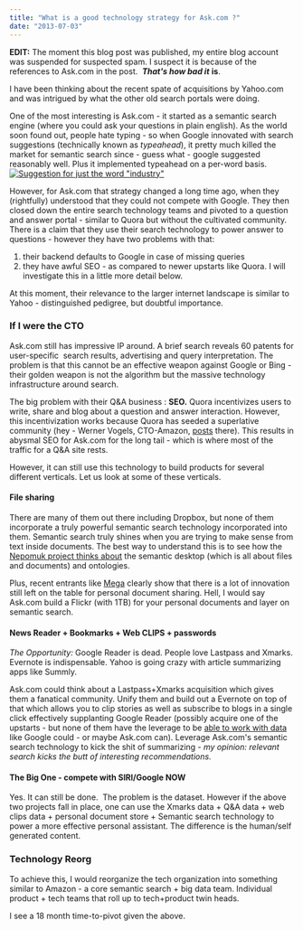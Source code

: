 ```yaml
---
title: "What is a good technology strategy for Ask.com ?"
date: "2013-07-03"
---
```


**EDIT:** The moment this blog post was published, my entire blog account was suspended for suspected spam. I suspect it is because of the references to Ask.com in the post.  _**That's how bad it**_ **is**.

I have been thinking about the recent spate of acquisitions by Yahoo.com and was intrigued by what the other old search portals were doing.

One of the most interesting is Ask.com - it started as a semantic search engine (where you could ask your questions in plain english). As the world soon found out, people hate typing - so when Google innovated with search suggestions (technically known as _typeahead_), it pretty much killed the market for semantic search since - guess what - google suggested reasonably well. Plus it implemented typeahead on a per-word basis.[![Suggestion for just the word "industry"](http://sandeep.files.wordpress.com/2013/07/screenshot-from-2013-07-03-225005.png?w=300)](http://sandeep.files.wordpress.com/2013/07/screenshot-from-2013-07-03-225005.png)

However, for Ask.com that strategy changed a long time ago, when they (rightfully) understood that they could not compete with Google. They then closed down the entire search technology teams and pivoted to a question and answer portal - similar to Quora but without the cultivated community. There is a claim that they use their search technology to power answer to questions - however they have two problems with that:

1. their backend defaults to Google in case of missing queries
2. they have awful SEO - as compared to newer upstarts like Quora. I will investigate this in a little more detail below.

At this moment, their relevance to the larger internet landscape is similar to Yahoo - distinguished pedigree, but doubtful importance.

### If I were the CTO

Ask.com still has impressive IP around. A brief search reveals 60 patents for user-specific  search results, advertising and query interpretation. The problem is that this cannot be an effective weapon against Google or Bing - their golden weapon is not the algorithm but the massive technology infrastructure around search.

The big problem with their Q&A business : **SEO.** Quora incentivizes users to write, share and blog about a question and answer interaction. However, this incentivization works because Quora has seeded a superlative community (hey - Werner Vogels, CTO-Amazon, [posts](http://www.quora.com/Amazon/How-and-why-did-Amazon-get-into-the-cloud-computing-business) there). This results in abysmal SEO for Ask.com for the long tail - which is where most of the traffic for a Q&A site rests.

However, it can still use this technology to build products for several different verticals. Let us look at some of these verticals.

#### File sharing

There are many of them out there including Dropbox, but none of them incorporate a truly powerful semantic search technology incorporated into them. Semantic search truly shines when you are trying to make sense from text inside documents. The best way to understand this is to see how the [Nepomuk project thinks about](http://userbase.kde.org/Nepomuk) the semantic desktop (which is all about files and documents) and ontologies.

Plus, recent entrants like [Mega](https://mega.co.nz/) clearly show that there is a lot of innovation still left on the table for personal document sharing. Hell, I would say Ask.com build a Flickr (with 1TB) for your personal documents and layer on semantic search.

#### News Reader + Bookmarks + Web CLIPS + passwords

_The Opportunity:_ Google Reader is dead. People love Lastpass and Xmarks. Evernote is indispensable. Yahoo is going crazy with article summarizing apps like Summly.

Ask.com could think about a Lastpass+Xmarks acquisition which gives them a fanatical community. Unify them and build out a Evernote on top of that which allows you to clip stories as well as subscribe to blogs in a single click effectively supplanting Google Reader (possibly acquire one of the upstarts - but none of them have the leverage to be [able to work with data](http://techcrunch.com/2013/06/24/there-is-no-google-reader-replacement-only-alternatives/) like Google could - or maybe Ask.com can). Leverage Ask.com's semantic search technology to kick the shit of summarizing - _my opinion: relevant search kicks the butt of interesting recommendations._

#### The Big One - compete with SIRI/Google NOW

Yes. It can still be done.  The problem is the dataset. However if the above two projects fall in place, one can use the Xmarks data + Q&A data + web clips data + personal document store + Semantic search technology to power a more effective personal assistant. The difference is the human/self generated content.

### Technology Reorg

To achieve this, I would reorganize the tech organization into something similar to Amazon - a core semantic search + big data team. Individual product + tech teams that roll up to tech+product twin heads.

I see a 18 month time-to-pivot given the above.
